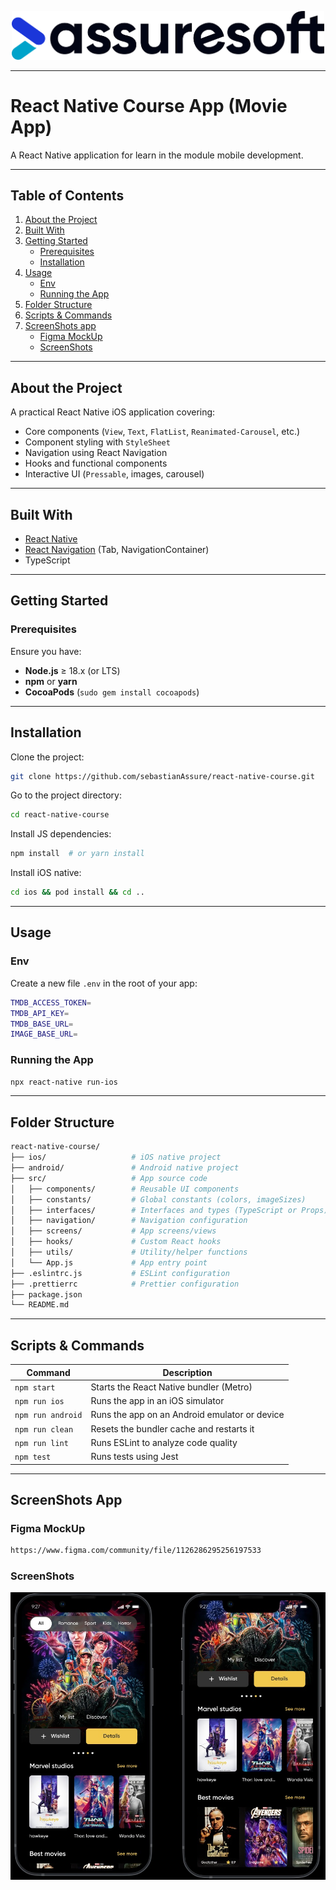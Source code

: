 <p align="center">
  <img src="images/assuresoft.png" alt="Assure Logos" title="Assure Logo" width="500" />
</p>

---

# React Native Course App (Movie App)

A React Native application for learn in the module mobile development.

---

## Table of Contents

1. [About the Project](#about-the-project)
2. [Built With](#built-with)
3. [Getting Started](#getting-started)
   - [Prerequisites](#prerequisites)
   - [Installation](#installation)
4. [Usage](#usage)
   - [Env](#env)
   - [Running the App](#running-the-app)
5. [Folder Structure](#folder-structure)
6. [Scripts & Commands](#scripts--commands)
7. [ScreenShots app](#screenshots-app)
   - [Figma MockUp](#figma-mockup)
   - [ScreenShots](#screenshots)

---

## About the Project

A practical React Native iOS application covering:
- Core components (`View`, `Text`, `FlatList`, `Reanimated-Carousel`, etc.)
- Component styling with `StyleSheet`
- Navigation using React Navigation
- Hooks and functional components
- Interactive UI (`Pressable`, images, carousel)

---

## Built With

- [React Native](https://reactnative.dev/)
- [React Navigation](https://reactnavigation.org/) (Tab, NavigationContainer)
- TypeScript

---

## Getting Started

### Prerequisites

Ensure you have:
- **Node.js** ≥ 18.x (or LTS)
- **npm** or **yarn**
- **CocoaPods** (`sudo gem install cocoapods`)

---

## Installation

Clone the project:
```bash
git clone https://github.com/sebastianAssure/react-native-course.git
```

Go to the project directory:
```bash
cd react-native-course
```

Install JS dependencies:
```bash
npm install  # or yarn install
```

Install iOS native:
```bash
cd ios && pod install && cd ..
```

---

## Usage

### Env

Create a new file `.env` in the root of your app:

```bash
TMDB_ACCESS_TOKEN=
TMDB_API_KEY=
TMDB_BASE_URL=
IMAGE_BASE_URL=
```

### Running the App

```bash
npx react-native run-ios
```

---

## Folder Structure

```bash
react-native-course/
├── ios/                   # iOS native project
├── android/               # Android native project
├── src/                   # App source code
│   ├── components/        # Reusable UI components
│   ├── constants/         # Global constants (colors, imageSizes)
│   ├── interfaces/        # Interfaces and types (TypeScript or Props)
│   ├── navigation/        # Navigation configuration
│   ├── screens/           # App screens/views
│   ├── hooks/             # Custom React hooks
│   ├── utils/             # Utility/helper functions
│   └── App.js             # App entry point
├── .eslintrc.js           # ESLint configuration
├── .prettierrc            # Prettier configuration
├── package.json
└── README.md
```

---

## Scripts & Commands


| Command              | Description                                                   |
|----------------------|---------------------------------------------------------------|
| `npm start`          | Starts the React Native bundler (Metro)                       |
| `npm run ios`        | Runs the app in an iOS simulator                              |
| `npm run android`    | Runs the app on an Android emulator or device                 |
| `npm run clean`      | Resets the bundler cache and restarts it                      |
| `npm run lint`       | Runs ESLint to analyze code quality                           |
| `npm test`           | Runs tests using Jest                                       |

---

## ScreenShots App

### Figma MockUp

```bash
https://www.figma.com/community/file/1126286295256197533
```

### ScreenShots

<p align="center">
  <img src="images/movieApp.jpg" alt="Mobile Apps" title="Mobile Apps" width="700" />
</p>